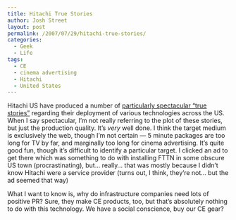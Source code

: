 ```yaml
---
title: Hitachi True Stories
author: Josh Street
layout: post
permalink: /2007/07/29/hitachi-true-stories/
categories:
  - Geek
  - Life
tags:
  - CE
  - cinema advertising
  - Hitachi
  - United States
---
```

Hitachi US have produced a number of <a HREF="http://www.hitachi.us/truestories/">particularly spectacular &#8220;true stories&#8221;</a> regarding their deployment of various technologies across the US. When I say spectacular, I&#8217;m not really referring to the plot of these stories, but just the production quality. It&#8217;s *very* well done. I think the target medium is exclusively the web, though I&#8217;m not certain &#8212; 5 minute packages are too long for TV by far, and marginally too long for cinema advertising. It&#8217;s quite good fun, though it&#8217;s difficult to identify a particular target. I clicked an ad to get there which was something to do with installing FTTN in some obscure US town (procrastinating), but&#8230; really&#8230; that was mostly because I didn&#8217;t know Hitachi were a service provider (turns out, I think, they&#8217;re not&#8230; but the ad seemed that way)

What I want to know is, why do infrastructure companies need lots of positive PR? Sure, they make CE products, too, but that&#8217;s absolutely nothing to do with this technology. We have a social conscience, buy our CE gear?
